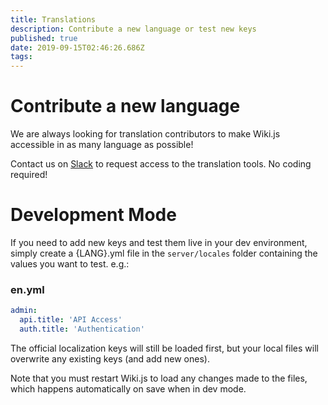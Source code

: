 ```yaml
---
title: Translations
description: Contribute a new language or test new keys
published: true
date: 2019-09-15T02:46:26.686Z
tags: 
---
```


# Contribute a new language

We are always looking for translation contributors to make Wiki.js accessible in as many language as possible!

Contact us on [Slack](https://wiki.requarks.io/slack) to request access to the translation tools. No coding required!

# Development Mode

If you need to add new keys and test them live in your dev environment, simply create a {LANG}.yml file in the `server/locales` folder containing the values you want to test. e.g.:

### en.yml
```yml
admin:
  api.title: 'API Access'
  auth.title: 'Authentication'
```

The official localization keys will still be loaded first, but your local files will overwrite any existing keys (and add new ones).

Note that you must restart Wiki.js to load any changes made to the files, which happens automatically on save when in dev mode.